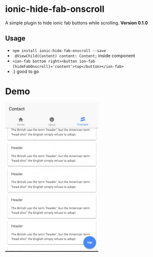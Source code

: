 # ionic-hide-fab-onscroll 
A simple plugin to hide ionic fab buttons while scrolling. **Version 0.1.0**


## Usage
 * `npm install ionic-hide-fab-onscroll --save`
 * ` @ViewChild(Content) content: Content;` inside component
 * `<ion-fab bottom right><button ion-fab [hideFabOnscroll]='content'>top</button></ion-fab>` 
 * :) good to go
# Demo
![Plugin preview](https://raw.githubusercontent.com/keephacking/ionic-hide-fab-onscroll/master/demo/demo.gif)
